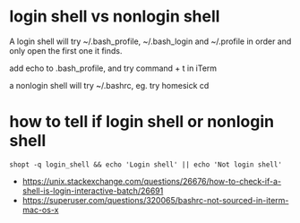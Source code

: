 # login shell vs nonlogin shell

A login shell will try ~/.bash_profile, ~/.bash_login and ~/.profile in order and only open the first one it finds.

add echo to .bash_profile, and try command + t in iTerm

a nonlogin shell will try ~/.bashrc, eg. try homesick cd


# how to tell if login shell or nonlogin shell

```
shopt -q login_shell && echo 'Login shell' || echo 'Not login shell'
```

* https://unix.stackexchange.com/questions/26676/how-to-check-if-a-shell-is-login-interactive-batch/26691
* https://superuser.com/questions/320065/bashrc-not-sourced-in-iterm-mac-os-x
